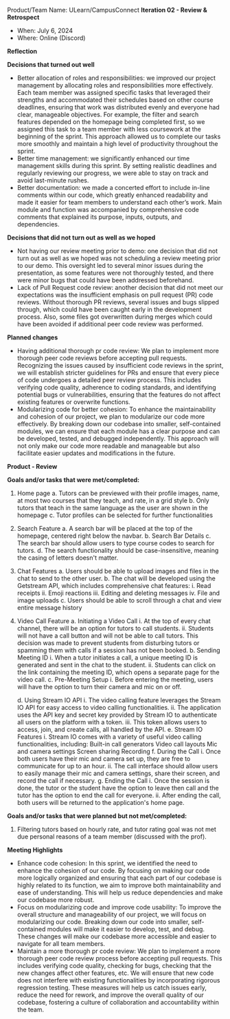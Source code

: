 ﻿Product/Team Name: ULearn/CampusConnect **Iteration 02 - Review & Retrospect**

- When: July 6, 2024
- Where: Online (Discord)

**Reflection**

**Decisions that turned out well**

- Better allocation of roles and responsibilities: we improved our project management by allocating roles and responsibilities more effectively. Each team member was assigned specific tasks that leveraged their strengths and accommodated their schedules based on other course deadlines, ensuring that work was distributed evenly and everyone had clear, manageable objectives. For example, the filter and search features depended on the homepage being completed first, so we assigned this task to a team member with less coursework at the beginning of the sprint. This approach allowed us to complete our tasks more smoothly and maintain a high level of productivity throughout the sprint.
- Better time management: we significantly enhanced our time management skills during this sprint. By setting realistic deadlines and regularly reviewing our progress, we were able to stay on track and avoid last-minute rushes.
- Better documentation: we made a concerted effort to include in-line comments within our code, which greatly enhanced readability and made it easier for team members to understand each other’s work. Main module and function was accompanied by comprehensive code comments that explained its purpose, inputs, outputs, and dependencies.

**Decisions that did not turn out as well as we hoped**

- Not having our review meeting prior to demo: one decision that did not turn out as well as we hoped was not scheduling a review meeting prior to our demo. This oversight led to several minor issues during the presentation, as some features were not thoroughly tested, and there were minor bugs that could have been addressed beforehand.
- Lack of Pull Request code review: another decision that did not meet our expectations was the insufficient emphasis on pull request (PR) code reviews. Without thorough PR reviews, several issues and bugs slipped through, which could have been caught early in the development process. Also, some files got overwritten during merges which could have been avoided if additional peer code review was performed.

**Planned changes**

- Having additional thorough pr code review: We plan to implement more thorough peer code reviews before accepting pull requests. Recognizing the issues caused by insufficient code reviews in the sprint, we will establish stricter guidelines for PRs and ensure that every piece of code undergoes a detailed peer review process. This includes verifying code quality, adherence to coding standards, and identifying potential bugs or vulnerabilities, ensuring that the features do not affect existing features or overwrite functions.
- Modularizing code for better cohesion: To enhance the maintainability and cohesion of our project, we plan to modularize our code more effectively. By breaking down our codebase into smaller, self-contained modules, we can ensure that each module has a clear purpose and can be developed, tested, and debugged independently. This approach will not only make our code more readable and manageable but also facilitate easier updates and modifications in the future.

**Product - Review**

**Goals and/or tasks that were met/completed:**

1. Home page
   a. Tutors can be previewed with their profile images, name, at most two courses that they teach, and rate, in a grid style
   b.  Only tutors that teach in the same language as the user are shown in the homepage
   c.  Tutor profiles can be selected for further functionalities
2.  Search Feature
   a.  A search bar will be placed at the top of the homepage, centered right below the navbar.
   b. Search Bar Details
   c. The search bar should allow users to type course codes to search for tutors.
   d. The search functionality should be case-insensitive, meaning the casing of letters doesn't matter.
3. Chat Features
   a. Users should be able to upload images and files in the chat to send to the other user.
   b. The chat will be developed using the Getstream API, which includes comprehensive chat features:
      i. Read receipts
      ii. Emoji reactions
      iii. Editing and deleting messages
      iv. File and image uploads
   c. Users should be able to scroll through a chat and view entire message history
4. Video Call Feature
   a. Initiating a Video Call
      i. At the top of every chat channel, there will be an option for tutors to call students.
      ii. Students will not have a call button and will not be able to call tutors. This decision was made to prevent students from disturbing tutors or spamming them with calls if a session has not been booked.
   b. Sending Meeting ID
      i. When a tutor initiates a call, a unique meeting ID is generated and sent in the chat to the student.
      ii. Students can click on the link containing the meeting ID, which opens a separate page for the video call.
   c. Pre-Meeting Setup
      i. Before entering the meeting, users will have the option to turn their camera and mic on or off.

   d. Using Stream IO API
      i. The video calling feature leverages the Stream IO API for easy access to video calling functionalities.
      ii. The application uses the API key and secret key provided by Stream IO to authenticate all users on the platform with a token.
      iii. This token allows users to access, join, and create calls, all handled by the API.
   e. Stream IO Features
      i. Stream IO comes with a variety of useful video calling functionalities, including:
         Built-in call generators
         Video call layouts
         Mic and camera settings
         Screen sharing
         Recording
   f. During the Call
      i. Once both users have their mic and camera set up, they are free to communicate for up to an hour.
      ii. The call interface should allow users to easily manage their mic and camera settings, share their screen, and record the call if necessary.
   g. Ending the Call
      i. Once the session is done, the tutor or the student have the option to leave then call and the tutor has the option to end the call for everyone.
      ii. After ending the call, both users will be returned to the application's home page.

**Goals and/or tasks that were planned but not met/completed:**

1. Filtering tutors based on hourly rate, and tutor rating goal was not met due personal reasons of a team member (discussed with the prof).

**Meeting Highlights**

- Enhance code cohesion: In this sprint, we identified the need to enhance the cohesion of our code. By focusing on making our code more logically organized and ensuring that each part of our codebase is highly related to its function, we aim to improve both maintainability and ease of understanding. This will help us reduce dependencies and make our codebase more robust.
- Focus on modularizing code and improve code usability: To improve the overall structure and manageability of our project, we will focus on modularizing our code. Breaking down our code into smaller, self-contained modules will make it easier to develop, test, and debug. These changes will make our codebase more accessible and easier to navigate for all team members.
- Maintain a more thorough pr code review: We plan to implement a more thorough peer code review process before accepting pull requests. This includes verifying code quality, checking for bugs, checking that the new changes affect other features, etc. We will ensure that new code does not interfere with existing functionalities by incorporating rigorous regression testing. These measures will help us catch issues early, reduce the need for rework, and improve the overall quality of our codebase, fostering a culture of collaboration and accountability within the team.
